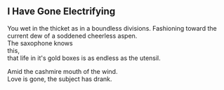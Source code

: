 I Have Gone Electrifying
------------------------
You wet in the thicket as in a boundless divisions. Fashioning toward the current dew of a soddened cheerless aspen.  
The saxophone knows  
this,  
that life in it's gold boxes is as endless as the utensil.  
  
Amid the cashmire mouth of the wind.  
Love is gone, the subject has drank.  
